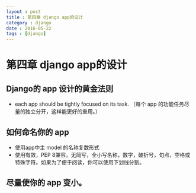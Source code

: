 ```yaml
---
layout : post
title : 第四章 django app的设计
category : django
date : 2016-05-22
tags : [django]
---
```


# 第四章 django app的设计

## Django的 app 设计的黄金法则

- each app should be tightly focused on its task.
（每个 app 的功能任务尽量的独立分开，这样能更好的重用。）

## 如何命名你的 app 

- 使用app中主 model 的名称复数形式 
- 使用有效，PEP 8兼容，无简写，全小写名称，数字，破折号，句点，空格或特殊字符。如果为了便于阅读，你可以使用下划线分割。


## 尽量使你的 app 变小。

